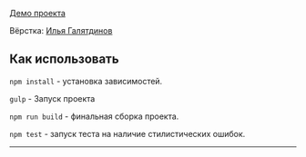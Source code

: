 [Демо проекта](https://nivaiz.github.io/Test__Xpage/build/)

Вёрстка: [Илья Галятдинов](https://github.com/NivaiZ/)

## Как использовать

`npm install` - установка зависимостей.

`gulp` - Запуск проекта

`npm run build` - финальная сборка проекта.

`npm test` - запуск теста на наличие стилистических ошибок.

---
